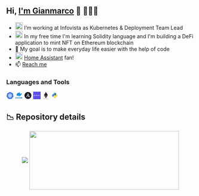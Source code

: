 ## Hi, <a href="https://gianmarco-who-am-i.web.app/#/home">I'm Gianmarco</a> 👋 👨🏻‍💻

- <img src="https://emojis.slackmojis.com/emojis/images/1481862863/1491/kubernetes.png?1481862863" width="20px" height="20px"> I’m working at Infovista as Kubernetes & Deployment Team Lead
- <img src="https://upload.wikimedia.org/wikipedia/commons/6/6f/Ethereum-icon-purple.svg" width="20px" height="20px">  In my free time I'm learning Solidity language and I'm building a DeFi application to mint NFT on Ethereum blockchain
- 🌱 My goal is to make everyday life easier with the help of code
- <img src="https://avatars.githubusercontent.com/u/13844975?s=200&v=4" width="20px" height="20px"> [Home Assistant](https://github.com/home-assistant/core) fan!
- 📫 [Reach me](mailto:raelix@hotmail.it)


### Languages and Tools

<code><img height="20" src="https://raw.githubusercontent.com/github/explore/80688e429a7d4ef2fca1e82350fe8e3517d3494d/topics/kubernetes/kubernetes.png"></code> 
<code><img height="20" src="https://raw.githubusercontent.com/github/explore/80688e429a7d4ef2fca1e82350fe8e3517d3494d/topics/docker/docker.png"></code> 
<code><img height="20" src="https://raw.githubusercontent.com/github/explore/80688e429a7d4ef2fca1e82350fe8e3517d3494d/topics/ansible/ansible.png"></code>
<code><img height="20" src="https://raw.githubusercontent.com/github/explore/80688e429a7d4ef2fca1e82350fe8e3517d3494d/topics/terraform/terraform.png"></code>
<code><img height="20" src="https://raw.githubusercontent.com/github/explore/80688e429a7d4ef2fca1e82350fe8e3517d3494d/topics/ethereum/ethereum.png"></code>
<code><img height="20" src="https://raw.githubusercontent.com/github/explore/5c058a388828bb5fde0bcafd4bc867b5bb3f26f3/topics/python/python.png"></code>   

## 📉 Repository details
<div align="center">
    <img align="center" src="https://github-readme-stats.vercel.app/api?username=raelix&show_icons=true&theme=react&count_private=true&include_all_commits=true" width=400>
  <img align="center" src="https://github-readme-stats.vercel.app/api/top-langs/?username=raelix&layout=compact&theme=react&count_private=true&include_all_commits=true" width=400 height=157>
<!--   <img align="center" src="https://github-readme-streak-stats.herokuapp.com?user=raelix&theme=react&hide_border=true" width=400> -->
    <br/>
</div>
